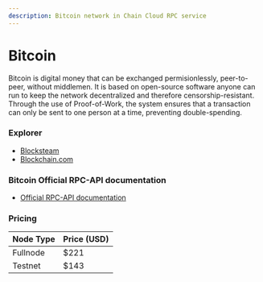 ```yaml
---
description: Bitcoin network in Chain Cloud RPC service
---
```


# Bitcoin

Bitcoin is digital money that can be exchanged permisionlessly, peer-to-peer, without middlemen. It is based on open-source software anyone can run to keep the network decentralized and therefore censorship-resistant. Through the use of Proof-of-Work, the system ensures that a transaction can only be sent to one person at a time, preventing double-spending.

### Explorer[​](https://docs.chain.com/docs/cloud/supported-chains/bitcoin/#explorer) <a href="#explorer" id="explorer"></a>

* [Blocksteam](https://blockstream.info/)
* [Blockchain.com](https://www.blockchain.com/ro/explorer)

### Bitcoin Official RPC-API documentation[​](https://docs.chain.com/docs/cloud/supported-chains/bitcoin/#bitcoin-official-rpc-api-documentation) <a href="#bitcoin-official-rpc-api-documentation" id="bitcoin-official-rpc-api-documentation"></a>

* [Official RPC-API documentation](https://developer.bitcoin.org/reference/rpc/index.html)

### Pricing[​](https://docs.chain.com/docs/cloud/supported-chains/bitcoin/#pricing) <a href="#pricing" id="pricing"></a>

| Node Type             | Price (USD)          |
| --------------------- | ---------------------|
| Fullnode              | $221                 |
| Testnet               | $143                 |